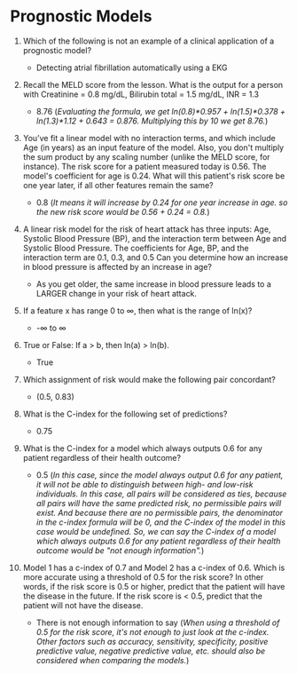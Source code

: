 # Prognostic Models

1. Which of the following is not an example of a clinical application of a prognostic model? 
    - Detecting atrial fibrillation automatically using a EKG 

2. Recall the MELD score from the lesson. What is the output for a person with Creatinine = 0.8 mg/dL, Bilirubin total = 1.5 mg/dL, INR = 1.3 
   - 8.76 (_Evaluating the formula, we get ln(0.8)\*0.957 + ln(1.5)\*0.378 + ln(1.3)\*1.12 + 0.643 = 0.876. Multiplying this by 10 we get 8.76._)

3. You’ve fit a linear model with no interaction terms, and which include Age (in years) as an input feature of the model. Also, you don't multiply the sum product by any scaling number (unlike the MELD score, for instance). The risk score for a patient measured today is 0.56. The model's coefficient for age is 0.24. What will this patient's risk score be one year later, if all other features remain the same? 
    - 0.8 (_It means it will increase by 0.24 for one year increase in age. so the new risk score would be 0.56 + 0.24 = 0.8._)

4. A linear risk model for the risk of heart attack has three inputs: Age, Systolic Blood Pressure (BP), and the interaction term between Age and Systolic Blood Pressure.  The coefficients for Age, BP, and the interaction term are 0.1, 0.3, and 0.5 Can you determine how an increase in blood pressure is affected by an increase in age?
    - As you get older, the same increase in blood pressure leads to a LARGER change in your risk of heart attack.

5. If a feature x has range 0 to ∞, then what is the range of ln(x)? 
   - -∞ to ∞

6. True or False: If a > b, then ln(a) > ln(b). 
   - True

7. Which assignment of risk would make the following pair concordant? 
    - (0.5, 0.83) 

8. What is the C-index for the following set of predictions? 
    - 0.75

9. What is the C-index for a model which always outputs 0.6 for any patient regardless of their health outcome?
    - 0.5 (_In this case, since the model always output 0.6 for any patient, it will not be able to distinguish between high- and low-risk individuals. In this case, all pairs will be considered as ties, because all pairs will have the same predicted risk, no permissible pairs will exist. And because there are no permissible pairs, the denominator in the c-index formula will be 0, and the C-index of the model in this case would be undefined. So, we can say the C-index of a model which always outputs 0.6 for any patient regardless of their health outcome would be "not enough information"._)

10. Model 1 has a c-index of 0.7 and Model 2 has a c-index of 0.6. Which is more accurate using a threshold of 0.5 for the risk score? In other words, if the risk score is 0.5 or higher, predict that the patient will have the disease in the future.  If the risk score is < 0.5, predict that the patient will not have the disease.
    - There is not enough information to say (_When using a threshold of 0.5 for the risk score, it's not enough to just look at the c-index. Other factors such as accuracy, sensitivity, specificity, positive predictive value, negative predictive value, etc. should also be considered when comparing the models._)
